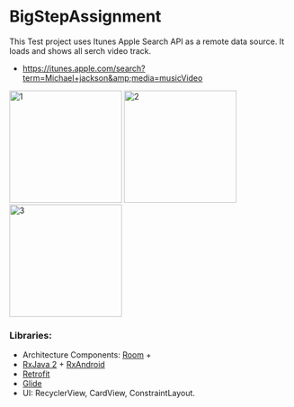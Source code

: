 # BigStepAssignment

This Test project uses Itunes Apple Search API as a remote data source.
It loads and shows all serch video track.

* https://itunes.apple.com/search?term=Michael+jackson&amp;media=musicVideo



<img src="https://user-images.githubusercontent.com/40773012/126030152-4ab75c94-6a1b-493c-8164-fa7c72785d2f.jpeg" alt="1" width="200"/>      <img src="https://user-images.githubusercontent.com/40773012/126030161-544931e4-e760-43fa-b0e4-510183fdfa6e.jpeg" alt="2" width="200"/>  <img src="https://user-images.githubusercontent.com/40773012/126030162-071a29fc-2d1d-4b83-8519-5d20e5a8fefc.jpeg" alt="3" width="200"/>


### Libraries:  
* Architecture Components: [Room](https://developer.android.com/reference/android/arch/persistence/room/package-summary.html) + 
* [RxJava 2](https://github.com/ReactiveX/RxJava) + [RxAndroid](https://github.com/ReactiveX/RxAndroid)
* [Retrofit](https://github.com/square/retrofit)
* [Glide](https://github.com/bumptech/glide)
* UI: RecyclerView, CardView, ConstraintLayout.





